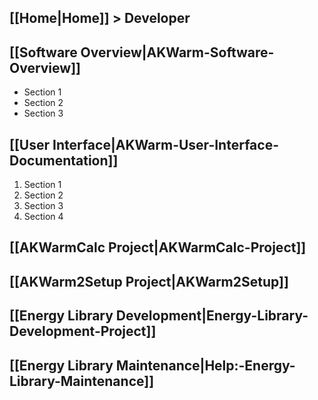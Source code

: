 ## [[Home|Home]] > Developer

## [[Software Overview|AKWarm-Software-Overview]]
- Section 1
- Section 2
- Section 3
## [[User Interface|AKWarm-User-Interface-Documentation]]
1. Section 1
2. Section 2
3. Section 3
4. Section 4
## [[AKWarmCalc Project|AKWarmCalc-Project]]
## [[AKWarm2Setup Project|AKWarm2Setup]]
## [[Energy Library Development|Energy-Library-Development-Project]]
## [[Energy Library Maintenance|Help:-Energy-Library-Maintenance]]